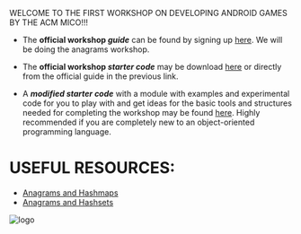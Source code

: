 
WELCOME TO THE FIRST WORKSHOP ON DEVELOPING ANDROID GAMES BY THE ACM MICO!!!
- The **official workshop *guide*** can be found by signing up [here](https://cswithandroid.withgoogle.com/ "Applied CS with Android"). We will be doing the anagrams workshop.

- The **official workshop *starter code*** may be download [here](Applied-CS-with-Android-Workshops-Public/anagrams_starter.zip) or directly from the official guide in the previous link.

- A ***modified starter code*** with a module with examples and experimental code for you to play with and get ideas for the basic tools and structures needed for completing the workshop may be found [here](Applied-CS-with-Android-Workshops-Public/anagrams_starter_modified.zip). Highly recommended if you are completely new to an object-oriented programming language.


# USEFUL RESOURCES:
- [Anagrams and Hashmaps](https://youtu.be/eMymKAFYaCs)
- [Anagrams and Hashsets](https://youtu.be/O-zTuD8JRbE)

![logo](http://www.techretard.com/wp-content/uploads/2017/06/Android-Games-logo.png "Logo")
